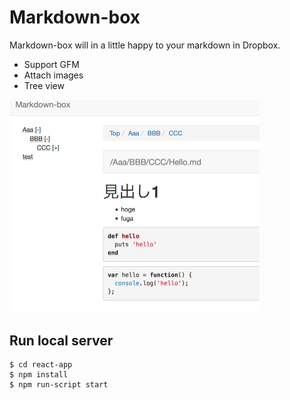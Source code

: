 # Markdown-box

Markdown-box will in a little happy to your markdown in Dropbox.

- Support GFM
- Attach images
- Tree view

<img src="screenshot.png" alt="screenshot" width="400px" />


## Run local server

```
$ cd react-app
$ npm install
$ npm run-script start
```

